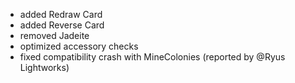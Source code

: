 - added Redraw Card
- added Reverse Card
- removed Jadeite
- optimized accessory checks
- fixed compatibility crash with MineColonies (reported by @Ryus Lightworks)